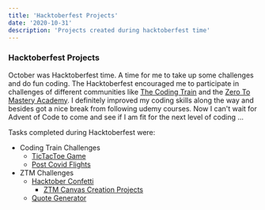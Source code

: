 ```yaml
---
title: 'Hacktoberfest Projects'
date: '2020-10-31'
description: 'Projects created during hacktoberfest time'
---
```


### Hacktoberfest Projects

October was Hacktoberfest time. A time for me to take up some challenges and do fun coding. The Hacktoberfest encouraged me to participate in challenges of different communities like [The Coding Train](https://thecodingtrain.com/) and the [Zero To Mastery Academy](https://zerotomastery.io/). I definitely improved my coding skills along the way and besides got a nice break from following udemy courses. Now I can't wait for Advent of Code to come and see if I am fit for the next level of coding ...

Tasks completed during Hacktoberfest were:

* Coding Train Challenges
    * [TicTacToe Game](https://anjakhan.github.io/TicTacToe_Challenge/)
    * [Post Covid Flights](https://anjakhan.github.io/PostCovidFlights_Challenge/)
* ZTM Challenges
    * [Hacktober Confetti](https://canvas-creations.netlify.app/art/anjakhan/)
        * [ZTM Canvas Creation Projects](https://canvas-creations.netlify.app/)
    * [Quote Generator](https://anjakhan.github.io/quote-generator/)

